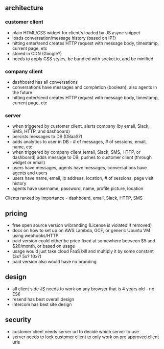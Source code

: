## architecture

### customer client
* plain HTML/CSS widget for client's loaded by JS async snippet
* loads conversation/message history (based on IP?)
* hitting enter/send creates HTTP request with message body, timestamp, current page, etc
* stored in CDN (Google?)
* needs to apply CSS styles, be bundled with socket.io, and be minified

### company client
* dashboard has all conversations
* conversations have messages and completion (boolean), also agents in the future
* hitting enter/send creates HTTP request with message body, timestamp, current page, etc

### server
* when triggered by customer client, alerts company (by email, Slack, SMS, HTTP, and dashboard)
* persists messages to DB (DBaaS?)
* adds analytics to user in DB - # of messages, # of sessions, email, name, etc
* when triggered by company client (email, Slack, SMS, HTTP, or dashboard) adds message to DB, pushes to customer client (through widget or email)
* users have messages, agents have messages, conversations have agents and users
* users have name, email, ip address, location, # of sessions, page visit history
* agents have username, password, name, profile picture, location

Clients ranked by importance - dashboard, email, Slack, HTTP, SMS


## pricing

* free open source version w/branding (License is violated if removed)
* docs on how to set up on AWS Lambda, GCF, or generic Ubuntu VM using webhooks/HTTP
* paid version could either be price fixed at somewhere between $5 and $20/month, or based on usage
* usage would just take cloud FaaS bill and multiply it by some constant (3x? 5x? 10x?)
* paid version also would have no branding


## design

* all client side JS needs to work on any browser that is 4 years old - no ES6
* resend has best overall design
* intercom has best site design


## security

* customer client needs server url to decide which server to use
* server needs to lock customer client to only work on pre approved client urls
